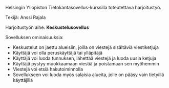 Helsingin Yliopiston Tietokantasovellus-kurssilla toteutettava harjoitustyö.

Tekijä: Anssi Rajala

Harjoitustyön aihe: <b>Keskustelusovellus</b>

Sovelluksen ominaisuuksia:
<ul> 
<li>Keskustelut on jaettu alueisiin, joilla on viestejä sisältäviä viestiketjuja</li>
<li>Käyttäjä voi olla peruskäyttäjä tai ylläpitäjä</li>
<li>Käyttäjä voi luoda tunnuksen, lähettää viestejä ja luoda uusia ketjuja</li>
<li>Käyttäjä pystyy muokkaamaan viestiä ja poistamaan sen myöhemmin</li>
<li>Viestejä voi etsiä hakutoiminnolla</li>
<li>Sovellukseen voi luoda myös salaisia alueita, jolle on pääsy vain tietyillä käyttäjillä</li>
</ul>
